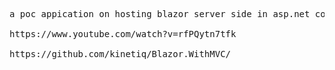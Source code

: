 <pre>


a poc appication on hosting blazor server side in asp.net core mvc application. It is in .net 6

https://www.youtube.com/watch?v=rfPQytn7tfk

https://github.com/kinetiq/Blazor.WithMVC/

</pre>